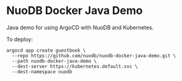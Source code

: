 # NuoDB Docker Java Demo

Java demo for using ArgoCD with NuoDB and Kubernetes.

To deploy:

```
argocd app create guestbook \
  --repo https://github.com/nuodb/nuodb-docker-java-demo.git \
  --path nuodb-docker-java-demo \
  --dest-server https://kubernetes.default.svc \
  --dest-namespace nuodb
```
